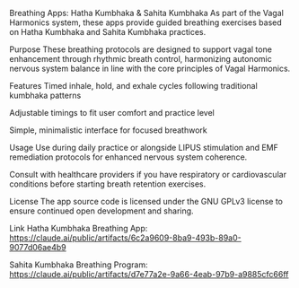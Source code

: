 Breathing Apps: Hatha Kumbhaka & Sahita Kumbhaka
As part of the Vagal Harmonics system, these apps provide guided breathing exercises based on Hatha Kumbhaka and Sahita Kumbhaka practices.

Purpose
These breathing protocols are designed to support vagal tone enhancement through rhythmic breath control, harmonizing autonomic nervous system balance in line with the core principles of Vagal Harmonics.

Features
Timed inhale, hold, and exhale cycles following traditional kumbhaka patterns

Adjustable timings to fit user comfort and practice level

Simple, minimalistic interface for focused breathwork

Usage
Use during daily practice or alongside LIPUS stimulation and EMF remediation protocols for enhanced nervous system coherence.

Consult with healthcare providers if you have respiratory or cardiovascular conditions before starting breath retention exercises.

License
The app source code is licensed under the GNU GPLv3 license to ensure continued open development and sharing.

Link
Hatha Kumbhaka Breathing App:
https://claude.ai/public/artifacts/6c2a9609-8ba9-493b-89a0-9077d06ae4b9

Sahita Kumbhaka Breathing Program:
https://claude.ai/public/artifacts/d7e77a2e-9a66-4eab-97b9-a9885cfc66ff

